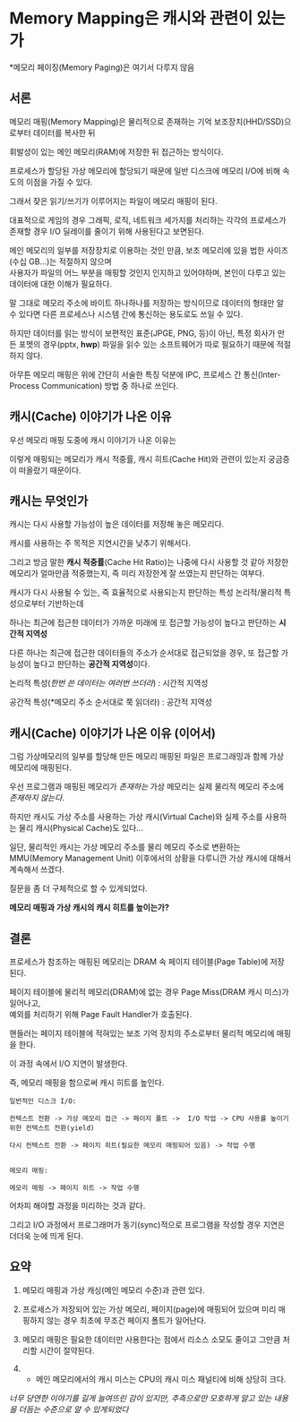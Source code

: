 # Memory Mapping은 캐시와 관련이 있는가

*메모리 페이징(Memory Paging)은 여기서 다루지 않음

## 서론

메모리 매핑(Memory Mapping)은 물리적으로 존재하는 기억 보조장치(HHD/SSD)으로부터 데이터를 복사한 뒤

휘발성이 있는 메인 메모리(RAM)에 저장한 뒤 접근하는 방식이다.

프로세스가 할당된 가상 메모리에 할당되기 때문에 일반 디스크에 메모리 I/O에 비해 속도의 이점을 가질 수 있다.

그래서 잦은 읽기/쓰기가 이루어지는 파일이 메모리 매핑이 된다.

대표적으로 게임의 경우 그래픽, 로직, 네트워크 세가지를 처리하는 각각의 프로세스가 존재할 경우 I/O 딜레이를 줄이기 위해 사용된다고 보면된다.

메인 메모리의 일부를 저장장치로 이용하는 것인 만큼, 보조 메모리에 있을 법한 사이즈(수십 GB...)는 적절하지 않으며<br>
사용자가 파일의 어느 부분을 매핑할 것인지 인지하고 있어야하며, 본인이 다루고 있는 데이터에 대한 이해가 필요하다.

말 그대로 메모리 주소에 바이트 하나하나를 저장하는 방식이므로 데이터의 형태만 알 수 있다면 다른 프로세스나 시스템 간에 통신하는 용도로도 쓰일 수 있다.

하지만 데이터를 읽는 방식이 보편적인 표준(JPGE, PNG, 등)이 아닌, 특정 회사가 만든 포멧의 경우(pptx, **hwp**) 파일을 읽수 있는 소프트웨어가 따로 필요하기 때문에 적절하지 않다.

아무튼 메모리 매핑은 위에 간단히 서술한 특징 덕분에 IPC, 프로세스 간 통신(Inter-Process Communication) 방법 중 하나로 쓰인다.

## 캐시(Cache) 이야기가 나온 이유

우선 메모리 매핑 도중에 캐시 이야기가 나온 이유는

이렇게 매핑되는 메모리가 캐시 적중률, 캐시 히트(Cache Hit)와 관련이 있는지 궁금증이 떠올랐기 때문이다.

## 캐시는 무엇인가

캐시는 다시 사용할 가능성이 높은 데이터를 저장해 놓은 메모리다.

캐시를 사용하는 주 목적은 지연시간을 낮추기 위해서다.

그리고 방금 말한 **캐시 적중률**(Cache Hit Ratio)는 나중에 다시 사용할 것 같아 저장한 메모리가 얼마만큼 적중했는지, 즉 미리 저장한게 잘 쓰였는지 판단하는 여부다.

캐시가 다시 사용될 수 있는, 즉 효율적으로 사용되는지 판단하는 특성 논리적/물리적 특성으로부터 기반하는데

하나는 최근에 접근한 데이터가 가까운 미래에 또 접근할 가능성이 높다고 판단하는 **시간적 지역성**

다른 하나는 최근에 접근한 데이터들의 주소가 순서대로 접근되었을 경우, 또 접근할 가능성이 높다고 판단하는 **공간적 지역성**이다.

논리적 특성(*한번 쓴 데이터는 여러번 쓰더라*) : 시간적 지역성

공간적 특성(*메모리 주소 순서대로 쭉 읽더라) : 공간적 지역성

## 캐시(Cache) 이야기가 나온 이유 (이어서)

그럼 가상메모리의 일부를 할당해 만든 메모리 매핑된 파일은 프로그래밍과 함께 가상 메모리에 매핑된다.

우선 프로그램과 매핑된 메모리가 *존재하는* 가상 메모리는 실제 물리적 메모리 주소에 *존재하지 않는다*.

하지만 캐시도 가상 주소를 사용하는 가상 캐시(Virtual Cache)와 실제 주소를 사용하는 물리 캐시(Physical Cache)도 있다...

일단, 물리적인 캐시는 가상 메모리 주소를 물리 메모리 주소로 변환하는 MMU(Memory Management Unit) 이후에서의 상황을 다루니깐 가상 캐시에 대해서 계속해서 쓰겠다.

질문을 좀 더 구체적으로 할 수 있게되었다.

**메모리 매핑과 가상 캐시의 캐시 히트를 높이는가?**

## 결론

프로세스가 참조하는 매핑된 메모리는 DRAM 속 페이지 테이블(Page Table)에 저장된다.

페이지 테이블에 물리적 메모리(DRAM)에 없는 경우 Page Miss(DRAM 캐시 미스)가 일어나고,<br>
예외를 처리하기 위해 Page Fault Handler가 호출된다.

핸들러는 페이지 테이블에 적혀있는 보조 기억 장치의 주소로부터 물리적 메모리에 매핑을 한다.

이 과정 속에서 I/O 지연이 발생한다.

즉, 메모리 매핑을 함으로써 캐시 히트를 높인다.

```
일반적인 디스크 I/O:

컨텍스트 전환 -> 가상 메모리 접근 -> 페이지 폴트 ->  I/O 작업 -> CPU 사용률 높이기 위한 컨텍스트 전환(yield)

다시 컨텍스트 전환 -> 페이지 히트(필요한 메모리 매핑되어 있음) -> 작업 수행


메모리 매핑:

메모리 매핑 -> 페이지 히트 -> 작업 수행
```

어차피 해야할 과정을 미리하는 것과 같다.

그리고 I/O 과정에서 프로그래머가 동기(sync)적으로 프로그램을 작성할 경우 지연은 더더욱 눈에 띄게 된다.

## 요약

1. 메모리 매핑과 가상 캐싱(메인 메모리 수준)과 관련 있다.

2. 프로세스가 저장되어 있는 가상 메모리, 페이지(page)에 매핑되어 있으며 미리 매핑하지 않는 경우 최초에 무조건 페이지 폴트가 일어난다.

3. 메모리 매핑은 필요한 데이터만 사용한다는 점에서 리소스 소모도 줄이고 그만큼 처리할 시간이 절약된다.

4. + 메인 메모리에서의 캐시 미스는 CPU의 캐시 미스 패널티에 비해 상당히 크다.

*너무 당연한 이야기를 길게 늘여뜨린 감이 있지만, 추측으로만 모호하게 알고 있는 내용을 더듬는 수준으로 알 수 있게되었다*